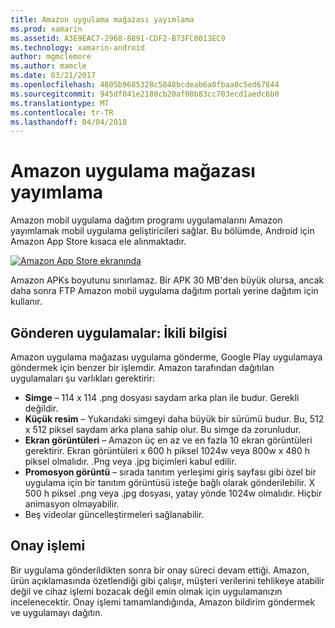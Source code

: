 ```yaml
---
title: Amazon uygulama mağazası yayımlama
ms.prod: xamarin
ms.assetid: A3E9EAC7-2968-8891-CDF2-B73FC0013EC9
ms.technology: xamarin-android
author: mgmclemore
ms.author: mamcle
ms.date: 03/21/2017
ms.openlocfilehash: 4805b9685328c5848bcdeab6a0fbaa0c5ed67844
ms.sourcegitcommit: 945df041e2180cb20af08b83cc703ecd1aedc6b0
ms.translationtype: MT
ms.contentlocale: tr-TR
ms.lasthandoff: 04/04/2018
---
```

# <a name="publishing-to-the-amazon-app-store"></a>Amazon uygulama mağazası yayımlama

Amazon mobil uygulama dağıtım programı uygulamalarını Amazon yayımlamak mobil uygulama geliştiricileri sağlar. Bu bölümde, Android için Amazon App Store kısaca ele alınmaktadır. 

[![Amazon App Store ekranında](publishing-to-amazon-images/amazon-app-store.png)](publishing-to-amazon-images/amazon-app-store.png#lightbox)

Amazon APKs boyutunu sınırlamaz. Bir APK 30 MB'den büyük olursa, ancak daha sonra FTP Amazon mobil uygulama dağıtım portalı yerine dağıtım için kullanır.


## <a name="submitting-apps-binary-info"></a>Gönderen uygulamalar: İkili bilgisi

Amazon uygulama mağazası uygulama gönderme, Google Play uygulamaya göndermek için benzer bir işlemdir. Amazon tarafından dağıtılan uygulamaları şu varlıkları gerektirir: 

-   **Simge** &ndash; 114 x 114 .png dosyası saydam arka plan ile budur. Gerekli değildir.
-   **Küçük resim** &ndash; Yukarıdaki simgeyi daha büyük bir sürümü budur. Bu, 512 x 512 piksel saydam arka plana sahip olur. Bu simge da zorunludur.
-   **Ekran görüntüleri** &ndash; Amazon üç en az ve en fazla 10 ekran görüntüleri gerektirir. Ekran görüntüleri x 600 h piksel 1024w veya 800w x 480 h piksel olmalıdır. .Png veya .jpg biçimleri kabul edilir.
-   **Promosyon görüntü** &ndash; sırada tanıtım yerleşimi giriş sayfası gibi özel bir uygulama için bir tanıtım görüntüsü isteğe bağlı olarak gönderilebilir. X 500 h piksel .png veya .jpg dosyası, yatay yönde 1024w olmalıdır. Hiçbir animasyon olmayabilir.
-  Beş videolar güncelleştirmeleri sağlanabilir.



## <a name="approval-process"></a>Onay işlemi

Bir uygulama gönderildikten sonra bir onay süreci devam ettiği.
Amazon, ürün açıklamasında özetlendiği gibi çalışır, müşteri verilerini tehlikeye atabilir değil ve cihaz işlemi bozacak değil emin olmak için uygulamanızın incelenecektir. Onay işlemi tamamlandığında, Amazon bildirim göndermek ve uygulamayı dağıtın.
